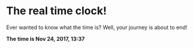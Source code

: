 # The real time clock!

Ever wanted to know what the time is? Well, your journey is about to end!

**The time is Nov 24, 2017, 13:37**